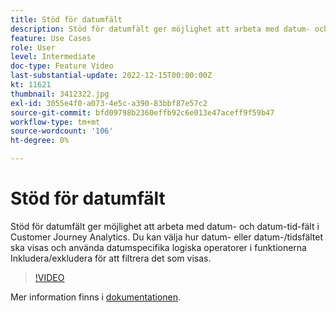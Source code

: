 ```yaml
---
title: Stöd för datumfält
description: Stöd för datumfält ger möjlighet att arbeta med datum- och datum-tid-fält i Customer Journey Analytics. Du kan välja hur datum- eller datum-/tidsfältet ska visas och använda datumspecifika logiska operatorer i funktionerna Inkludera/exkludera för att filtrera det som visas.
feature: Use Cases
role: User
level: Intermediate
doc-type: Feature Video
last-substantial-update: 2022-12-15T00:00:00Z
kt: 11621
thumbnail: 3412322.jpg
exl-id: 3055e4f0-a073-4e5c-a390-83bbf87e57c2
source-git-commit: bfd09798b2360effb92c6e013e47aceff9f59b47
workflow-type: tm+mt
source-wordcount: '106'
ht-degree: 0%

---
```


# Stöd för datumfält

Stöd för datumfält ger möjlighet att arbeta med datum- och datum-tid-fält i Customer Journey Analytics. Du kan välja hur datum- eller datum-/tidsfältet ska visas och använda datumspecifika logiska operatorer i funktionerna Inkludera/exkludera för att filtrera det som visas.

>[!VIDEO](https://video.tv.adobe.com/v/3412322/?quality=12&learn=on)

Mer information finns i [dokumentationen](https://experienceleague.adobe.com/docs/analytics-platform/using/cja-usecases/data-views/data-views-usecases.html?lang=sv-SE#date).
